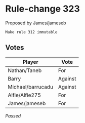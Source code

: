 # Rule-change 323

Proposed by James/jameseb

```
Make rule 312 immutable
```

## Votes

| Player            | Vote    |
|-------------------|---------|
| Nathan/Taneb      | For     |
| Barry             | Against |
| Michael/barrucadu | Against |
| Alfie/Alfie275    | For     |
| James/jameseb     | For     |

*Passed*
